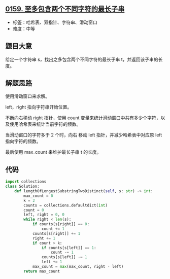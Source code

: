 ## [0159. 至多包含两个不同字符的最长子串](https://leetcode-cn.com/problems/longest-substring-with-at-most-two-distinct-characters/)

- 标签：哈希表、双指针、字符串、滑动窗口
- 难度：中等

## 题目大意

给定一个字符串 s，找出之多包含两个不同字符的最长子串 t，并返回该子串的长度。

## 解题思路

使用滑动窗口来求解。

left，right 指向字符串开始位置。

不断向右移动 right 指针，使用 count 变量来统计滑动窗口中共有多少个字符，以及使用哈希表来统计当前字符的频数。

当滑动窗口的字符多于 2 个时，向右 移动 left 指针，并减少哈希表中对应原 left 指向字符的频数。

最后使用 max_count 来维护最长子串 t 的长度。

## 代码

```Python
import collections
class Solution:
    def lengthOfLongestSubstringTwoDistinct(self, s: str) -> int:
        max_count = 0
        k = 2
        counts = collections.defaultdict(int)
        count = 0
        left, right = 0, 0
        while right < len(s):
            if counts[s[right]] == 0:
                count += 1
            counts[s[right]] += 1
            right += 1
            if count > k:
                if counts[s[left]] == 1:
                    count -= 1
                counts[s[left]] -= 1
                left += 1
            max_count = max(max_count, right - left)
        return max_count
```

